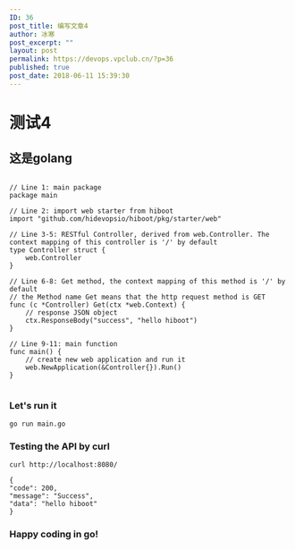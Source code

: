 ```yaml
---
ID: 36
post_title: 编写文章4
author: 冰寒
post_excerpt: ""
layout: post
permalink: https://devops.vpclub.cn/?p=36
published: true
post_date: 2018-06-11 15:39:30
---
```

<h1>测试4</h1>

<h2>这是golang</h2>

<pre><code class="language-go"><br />// Line 1: main package
package main

// Line 2: import web starter from hiboot
import "github.com/hidevopsio/hiboot/pkg/starter/web"

// Line 3-5: RESTful Controller, derived from web.Controller. The context mapping of this controller is '/' by default
type Controller struct {
    web.Controller
}

// Line 6-8: Get method, the context mapping of this method is '/' by default
// the Method name Get means that the http request method is GET
func (c *Controller) Get(ctx *web.Context) {
    // response JSON object
    ctx.ResponseBody("success", "hello hiboot")
}

// Line 9-11: main function
func main() {
    // create new web application and run it
    web.NewApplication(&amp;Controller{}).Run()
}

</code></pre>

<h3>Let's run it</h3>

<pre><code class="bash">go run main.go
</code></pre>

<h3>Testing the API by curl</h3>

<pre><code class="bash">curl http://localhost:8080/
</code></pre>

<pre><code class="bash">{
"code": 200,
"message": "Success",
"data": "hello hiboot"
}
</code></pre>

<h3>Happy coding in go!</h3>